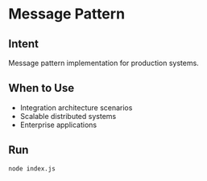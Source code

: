 # Message Pattern

## Intent
Message pattern implementation for production systems.

## When to Use
- Integration architecture scenarios
- Scalable distributed systems
- Enterprise applications

## Run
```bash
node index.js
```
